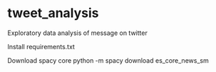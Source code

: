 # tweet_analysis
Exploratory data analysis of message on twitter

Install requirements.txt

Download spacy core
python -m spacy download es_core_news_sm